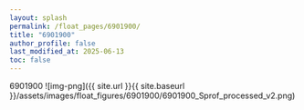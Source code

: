 ```yaml
---
layout: splash
permalink: /float_pages/6901900/
title: "6901900"
author_profile: false
last_modified_at: 2025-06-13
toc: false
---
```

 
6901900
![img-png]({{ site.url }}{{ site.baseurl }}/assets/images/float_figures/6901900/6901900_Sprof_processed_v2.png)